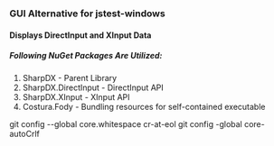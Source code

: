 ### GUI Alternative for jstest-windows

#### Displays DirectInput and XInput Data

##### Following NuGet Packages Are Utilized:
1. SharpDX - Parent Library
2. SharpDX.DirectInput - DirectInput API
3. SharpDX.XInput - XInput API
4. Costura.Fody - Bundling resources for self-contained executable


git config --global core.whitespace cr-at-eol
git config -global core-autoCrlf